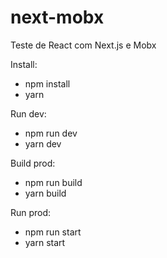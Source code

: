 # next-mobx
Teste de React com Next.js e Mobx

Install: 
* npm install
* yarn

Run dev:
* npm run dev
* yarn dev

Build prod:
* npm run build
* yarn build

Run prod:
* npm run start
* yarn start
